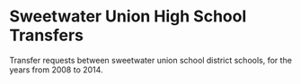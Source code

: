 # Sweetwater Union High School Transfers

Transfer requests between sweetwater union school district schools, for the years from 2008 to 2014.